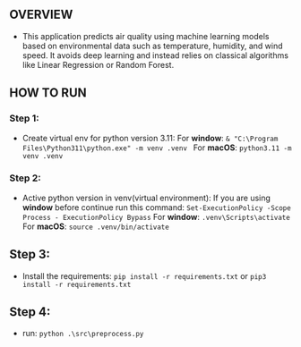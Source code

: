 ## OVERVIEW

- This application predicts air quality using machine learning models based on environmental data such as temperature, humidity, and wind speed. It avoids deep learning and instead relies on classical algorithms like Linear Regression or Random Forest.

## HOW TO RUN
### Step 1:
- Create virtual env for python version 3.11:
For **window**: ```& "C:\Program Files\Python311\python.exe" -m venv .venv ```
For **macOS**: ```python3.11 -m venv .venv```
### Step 2:
- Active python version in venv(virtual environment):
If you are using **window** before continue run this command: ```Set-ExecutionPolicy -Scope Process -
ExecutionPolicy Bypass```
For **window**: ```.venv\Scripts\activate```
For **macOS**: ```source .venv/bin/activate```
## Step 3:
- Install the requirements:
```pip install -r requirements.txt``` or ```pip3 install -r requirements.txt```
## Step 4:
- run: ```python .\src\preprocess.py```
